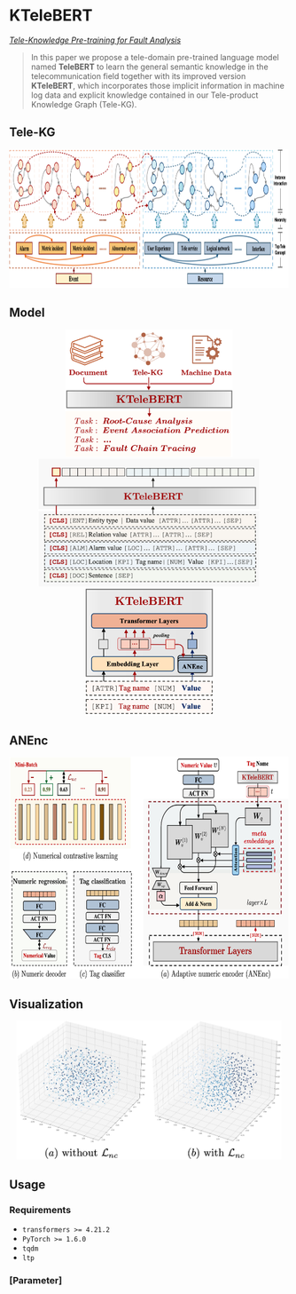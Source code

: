 # KTeleBERT

[*Tele-Knowledge Pre-training for Fault Analysis*]()

>In this paper we propose a tele-domain pre-trained language model named **TeleBERT** to learn the general semantic knowledge in the telecommunication field together with its improved version **KTeleBERT**, which incorporates those implicit information in machine log data and explicit knowledge contained in our Tele-product Knowledge Graph (Tele-KG).

## Tele-KG

<div align=center><img src="https://github.com/hackerchenzhuo/KTeleBERT/blob/main/figures/TeleKG.png" height="250px"></div>


## Model
<div align=center>
<center class="half">
    <img src="https://github.com/hackerchenzhuo/KTeleBERT/blob/main/figures/workflow.png" height="230px"/><img src="https://github.com/hackerchenzhuo/KTeleBERT/blob/main/figures/Template.png" height="230px"/><img src="https://github.com/hackerchenzhuo/KTeleBERT/blob/main/figures/numericalEmbedding.png" height="230px"/>
</center></div>

## ANEnc
<div align=center>
<center class="half">
    <img src="https://github.com/hackerchenzhuo/KTeleBERT/blob/main/figures/ANEnc.png" height="400px"/>
</center></div>

## Visualization
<div align=center>
<center class="half">
    <img src="https://github.com/hackerchenzhuo/KTeleBERT/blob/main/figures/vis.png" height="250px"/>
</center></div>

## Usage

### Requirements
- `transformers >= 4.21.2`
- `PyTorch >= 1.6.0`
- `tqdm`
- `ltp`

### [Parameter]
